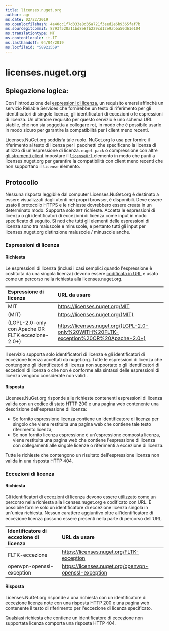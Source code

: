 ```yaml
---
title: licenses.nuget.org
author: agr
ms.date: 02/22/2019
ms.openlocfilehash: 4a40cc1f7d333e8d35a721f3eed2e6b9365faf7b
ms.sourcegitcommit: 8793f528a11bd8e8fb229cd12e9abba50d61e104
ms.translationtype: MT
ms.contentlocale: it-IT
ms.lasthandoff: 04/04/2019
ms.locfileid: "58921559"
---
```

# <a name="licensesnugetorg"></a>licenses.nuget.org

## <a name="rationale"></a>Spiegazione logica:

Con l'introduzione del [espressioni di licenza](nuspec.md#license), un requisito emersi affinché un servizio Reliable Services che fornirebbe un testo di riferimento per gli identificatori di singole licenze, gli identificatori di eccezioni o le espressioni di licenza.
Un ulteriore requisito per questo servizio è uno schema URL stabile, che non sia soggetta a collegare rot, in modo che è possibile usarlo in modo sicuro per garantire la compatibilità per i client meno recenti.

Licenses.NuGet.org soddisfa tale ruolo. NuGet.org lo usa per fornire il riferimento al testo di licenza per i pacchetti che specificano la licenza di utilizzo di un'espressione di licenza. `nuget pack` o compressione con altre [gli strumenti client](https://docs.microsoft.com/en-us/nuget/install-nuget-client-tools) impostare il [ `licenseUrl` ](nuspec.md#licenseurl) elemento in modo che punti a licenses.nuget.org per garantire la compatibilità con client meno recenti che non supportano il `license` elemento.

## <a name="protocol"></a>Protocollo

Nessuna risposta leggibile dal computer Licenses.NuGet.org è destinato a essere visualizzati dagli utenti nei propri browser, è disponibili.
Deve essere usato il protocollo HTTPS e le richieste dovrebbero essere creata in un determinato modo. Supporta solo `GET` richieste.
Accetta le espressioni di licenza o gli identificatori di eccezioni di licenza come input in modo specificato di seguito. Si noti che tutti gli elementi delle espressioni di licenza sono tra maiuscole e minuscole, e pertanto tutti gli input per licenses.nuget.org distinzione maiuscole / minuscole anche.

### <a name="license-expressions"></a>Espressioni di licenza

#### <a name="request"></a>Richiesta

Le espressioni di licenza (inclusi i casi semplici quando l'espressione è costituita da una singola licenza) devono essere [codificata in URL](https://tools.ietf.org/html/rfc3986#section-2.1) e usato come un percorso nella richiesta alla licenses.nuget.org.

| Espressione di licenza | URL da usare |
|:---|:---|
| MIT                                                | <https://licenses.nuget.org/MIT> |
| (MIT)                                              | <https://licenses.nuget.org/(MIT)> |
| (LGPL-2.0-only con Apache OR FLTK eccezione-2.0+) | <https://licenses.nuget.org/(LGPL-2.0-only%20WITH%20FLTK-exception%20OR%20Apache-2.0+)> |

Il servizio supporta solo identificatori di licenza e gli identificatori di eccezione licenza accettati da nuget.org. Tutte le espressioni di licenza che contengono gli identificatori di licenza non supportato o gli identificatori di eccezioni di licenza o che non è conforme alla sintassi delle espressioni di licenza vengono considerate non validi.

#### <a name="response"></a>Risposta

Licenses.NuGet.org risponde alle richieste contenenti espressioni di licenza valida con un codice di stato HTTP 200 e una pagina web contenente una descrizione dell'espressione di licenza:

* Se fornito espressione licenza contiene un identificatore di licenza per singolo che viene restituita una pagina web che contiene tale testo riferimento licenza;
* Se non fornito licenza espressione è un'espressione composta licenza, viene restituita una pagina web che contiene l'espressione di licenza con collegamenti alle singole licenze o riferimenti a eccezione di licenza.

Tutte le richieste che contengono un risultato dell'espressione licenza non valida in una risposta HTTP 404.

### <a name="license-exceptions"></a>Eccezioni di licenza

#### <a name="request"></a>Richiesta

Gli identificatori di eccezioni di licenza devono essere utilizzato come un percorso nella richiesta alla licenses.nuget.org e codificato con URL. È possibile fornire solo un identificatore di eccezione licenza singola in un'unica richiesta. Nessun carattere aggiuntivo oltre all'identificatore di eccezione licenza possono essere presenti nella parte di percorso dell'URL.

| Identificatore di eccezione di licenza | URL da usare |
|:---|:---|
|FLTK-eccezione            | <https://licenses.nuget.org/FLTK-exception> |
|openvpn-openssl-exception | <https://licenses.nuget.org/openvpn-openssl-exception> |

#### <a name="response"></a>Risposta

Licenses.NuGet.org risponde a una richiesta con un identificatore di eccezione licenza note con una risposta HTTP 200 e una pagina web contenente il testo di riferimento per l'eccezione di licenza specificato.

Qualsiasi richiesta che contiene un identificatore di eccezione non supportata licenza comporta una risposta HTTP 404.